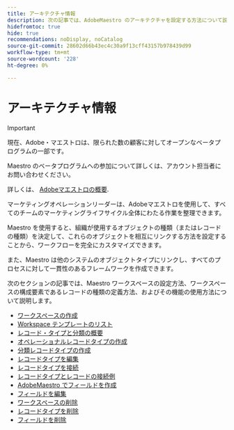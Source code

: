 ```yaml
---
title: アーキテクチャ情報
description: 次の記事では、AdobeMaestro のアーキテクチャを設定する方法について説明します。 この設定の一環として、AdobeMaestro で管理するワークフローをマッピングするためのワークスペース、レコードタイプ、カスタムフィールドの作成方法を学びます。
hidefromtoc: true
hide: true
recommendations: noDisplay, noCatalog
source-git-commit: 28602d66b43ec4c30a9f13cff43157b978439d99
workflow-type: tm+mt
source-wordcount: '228'
ht-degree: 0%

---
```


<!--
---
title: Architecture information
description: The following articles describe how you can configure the architecture of Adobe Maestro. As part of this configuration, you learn how you create workspaces, record types, and custom fields to map out the workflows you want to manage in Adobe Maestro. 
hidefromtoc: yes
author: Alina
feature: Work Management
role: User, Admin
hide: yes
---
-->

<!--udpate the metadata with real information when making this avilable in TOC and in the left nav-->

# アーキテクチャ情報

>[!IMPORTANT]
>
>現在、Adobe・マエストロは、限られた数の顧客に対してオープンなベータプログラムの一部です。
>
>Maestro のベータプログラムへの参加について詳しくは、アカウント担当者にお問い合わせください。
>
>詳しくは、 [Adobeマエストロの概要](../maestro-overview.md).

マーケティングオペレーションリーダーは、Adobeマエストロを使用して、すべてのチームのマーケティングライフサイクル全体にわたる作業を整理できます。

Maestro を使用すると、組織が使用するオブジェクトの種類（またはレコードの種類）を決定して、これらのオブジェクトを相互にリンクする方法を設定することから、ワークフローを完全にカスタマイズできます。

また、Maestro は他のシステムのオブジェクトタイプにリンクし、すべてのプロセスに対して一貫性のあるフレームワークを作成できます。

次のセクションの記事では、Maestro ワークスペースの設定方法、ワークスペースの構成要素であるレコードの種類の定義方法、およびその機能の使用方法について説明します。

* [ワークスペースの作成](../architecture-and-fields/create-workspaces.md)
* [Workspace テンプレートのリスト](../architecture-and-fields/workspace-templates.md)
* [レコード・タイプと分類の概要](../architecture-and-fields/overview-of-record-types-and-taxonomies.md)
* [オペレーショナルレコードタイプの作成](../architecture-and-fields/create-record-types.md)
* [分類レコードタイプの作成](../architecture-and-fields/create-a-taxonomy.md)
* [レコードタイプを編集](../architecture-and-fields/edit-record-types.md)
* [レコードタイプを接続](../architecture-and-fields/connect-record-types.md)
* [レコードタイプとレコードの接続例](../architecture-and-fields/example-connect-record-types-and-records.md)
* [AdobeMaestro でフィールドを作成](../architecture-and-fields/create-fields.md)
* [フィールドを編集](../architecture-and-fields/edit-fields.md)
* [ワークスペースの削除](../architecture-and-fields/delete-workspaces.md)
* [レコードタイプを削除](../architecture-and-fields/delete-record-types.md)
* [フィールドを削除](../architecture-and-fields/delete-fields.md)


